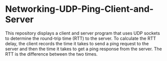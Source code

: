# Networking-UDP-Ping-Client-and-Server
This repository displays a client and server program that uses UDP sockets to determine the round-trip time (RTT) to the server. To calculate the RTT delay, the client records the time it takes to send a ping request to the server and then the time it takes to get a ping response from the server. The RTT is the difference between the two times.
